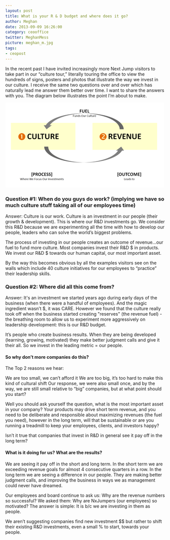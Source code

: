 ```yaml
---
layout: post
title: What is your R & D budget and where does it go?
author: Meghan
date: 2013-09-09 16:26:00
category: ceooffice
twitter: MeghanMess
picture: meghan_m.jpg
tags:
- ceopost
---
```


In the recent past I have invited increasingly more Next Jump visitors to take part in our “culture tour,” literally touring the office to view the hundreds of signs, posters and photos that illustrate the way we invest in our culture. I receive the same two questions over and over which has naturally lead me answer them better over time. I want to share the answers with you. The diagram below illustrates the point I’m about to make.

![Culture - Revenue Cycle](/images/culture_revenue_cycle.png)

### Question #1: When do you guys do work? (implying we have so much culture stuff taking all of our employees time)

Answer: Culture is our work. Culture is an investment in our people (their growth & development). This is where our R&D investments go. We consider this R&D because we are experimenting all the time with how to develop our people, leaders who can solve the world’s biggest problems.

The process of investing in our people creates an outcome of revenue…our fuel to fund more culture. Most companies invest their R&D $ in products. We invest our R&D $ towards our human capital, our most important asset.

By the way this becomes obvious by all the examples visitors see on the walls which include 40 culture initiatives for our employees to “practice” their leadership skills.


### Question #2: Where did all this come from?

Answer: It's an investment we started years ago during early days of the business (when there were a handful of employees). And the magic ingredient wasn’t $, it was CARE. However we found that the culture really took off when the business started creating "reserves" (the revenue fuel) - the breathing room to allow us to experiment more aggressively on leadership development: this is our R&D budget.

It’s people who create business results.  When they are being developed (learning, growing, motivated) they make better judgment calls and give it their all.  So we invest in the leading metric = our people.


#### So why don’t more companies do this?

The Top 2 reasons we hear:

We are too small, we can’t afford it 
We are too big, it’s too hard to make this kind of cultural shift
Our response, we were also small once, and by the way, we are still small relative to “big” companies, but at what point should you start?

Well you should ask yourself the question, what is the most important asset in your company? Your products may drive short term revenue, and you need to be deliberate and responsible about maximizing revenues (the fuel you need), however in the long term, will that be sustainable or are you running a treadmill to keep your employees, clients, and investors happy?

Isn’t it true that companies that invest in R&D in general see it pay off in the long term?


#### What is it doing for us? What are the results?

We are seeing it pay off in the short and long term. In the short term we are exceeding revenue goals for almost 4 consecutive quarters in a row. In the long term we are seeing a difference in our people. They are making better judgment calls, and improving the business in ways we as management could never have dreamed.

Our employees and board continue to ask us: Why are the revenue numbers so successful? We asked them: Why are NxJumpers (our employees) so motivated? The answer is simple: It is b/c we are investing in them as people. 

We aren’t suggesting companies find new investment $$ but rather to shift their existing R&D investments, even a small % to start, towards your people.
